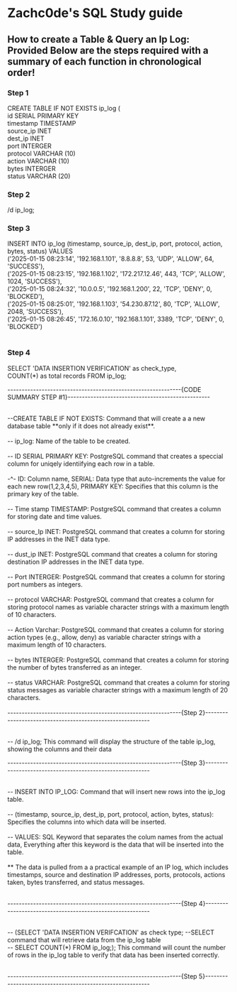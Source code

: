 <h1> Zachc0de's SQL Study guide </h1>

<h2> How to create a Table & Query an Ip Log:
<BR><P2>Provided Below are the steps required with a summary of each function in chronological order! </P2></h2>

<h3>Step 1</h3>

<P1>CREATE TABLE IF NOT EXISTS ip_log ( <br>
id SERIAL PRIMARY KEY<BR>
timestamp TIMESTAMP  
source_ip INET <BR>
dest_ip INET <BR>
port INTERGER<BR>
protocol VARCHAR (10)<BR>
action VARCHAR (10)<BR>
bytes INTERGER <BR>
status VARCHAR (20) <BR>

<h3> Step 2</h3> 
<p1> /d ip_log; </p1> 
<Br>

<h3> Step 3</h4>
<p1>INSERT INTO ip_log (timestamp, source_ip, dest_ip, port, protocol, action, bytes, status) VALUES<br>
('2025-01-15 08:23:14', '192.168.1.101', '8.8.8.8', 53, 'UDP', 'ALLOW', 64, 'SUCCESS'),<br>
('2025-01-15 08:23:15', '192.168.1.102', '172.217.12.46', 443, 'TCP', 'ALLOW', 1024, 'SUCCESS'),<br>
('2025-01-15 08:24:32', '10.0.0.5', '192.168.1.200', 22, 'TCP', 'DENY', 0, 'BLOCKED'),<br>
('2025-01-15 08:25:01', '192.168.1.103', '54.230.87.12', 80, 'TCP', 'ALLOW', 2048, 'SUCCESS'),<br>
('2025-01-15 08:26:45', '172.16.0.10', '192.168.1.101', 3389, 'TCP', 'DENY', 0, 'BLOCKED')<br>
</p1>
<br>
<h3> Step 4</h3>
<P1>SELECT 'DATA INSERTION VERIFICATION' as check_type, <br>
  COUNT(*) as total records FROM  ip_log;
</P1>

-------------------------------------------------------------{CODE SUMMARY STEP #1}--------------------------------------------------
  
</P1>
<br>
<p2> --CREATE TABLE IF NOT EXISTS: Command that will create a a new database table **only if it does not already exist**.<BR><BR>
-- ip_log: Name of the table to be created.<BR><BR>
-- ID SERIAL PRIMARY KEY: PostgreSQL command that creates a speccial column for uniqely identiifying each row in a table. 
  <BR> <BR> -^- ID: Column name, SERIAL: Data type that auto-increments the value for each new row(1,2,3,4,5),
   PRIMARY KEY: Specifies that this column is the primary key of the table.
  <BR><BR>
  -- Time stamp TIMESTAMP: PostgreSQL command that creates a column for storing date and time values.<BR><BR>
  -- source_Ip INET: PostgreSQL command that creates a column for storing IP addresses in the INET data type.<BR><BR>
  -- dust_ip INET: PostgreSQL command that creates a column for storing destination IP addresses in the INET data type.<BR><BR>
  -- Port INTERGER: PostgreSQL command that creates a column for storing port numbers as integers.<BR><BR>
  -- protocol VARCHAR: PostgreSQL command that creates a column for storing protocol names as variable character strings with a maximum length of 10 characters.<BR><BR>
  -- Action Varchar: PostgreSQL command that creates a column for storing action types (e.g., allow, deny) as variable character strings with a maximum length of 10 characters.<BR><BR>
  -- bytes INTERGER: PostgreSQL command that creates a column for storing the number of bytes transferred as an integer.<BR><BR>
  -- status VARCHAR: PostgreSQL command that creates a column for storing status messages as variable character strings with a maximum length of 20 characters.<BR><BR>
  -------------------------------------------------------------{Step 2}----------------------------------------------------------<BR><BR>
  
  -- /d ip_log; This command will display the structure of the table ip_log, showing the columns and their data <BR>
  
  -------------------------------------------------------------{Step 3}----------------------------------------------------------<BR><BR>

  -- INSERT INTO IP_LOG: Command that will insert new rows into the ip_log table.<br><br>
  -- (timestamp, source_ip, dest_ip, port, protocol, action, bytes, status): Specifies the columns into which data will be inserted.<br><br>
  -- VALUES: SQL Keyword that separates the colum names from the actual data, Everything after this keyword is the data that will be inserted into the table.<br><br>
  ** The data is pulled from a a practical example of an IP log, which includes timestamps, source and destination IP addresses, ports, protocols, actions taken, bytes transferred, and     status messages.<br><br>

   -------------------------------------------------------------{Step 4}----------------------------------------------------------<BR><BR>

   -- (SELECT 'DATA INSERTION VERIFCATION' as check type;   --SELECT command that will retrieve data from the ip_log table<br>
   -- SELECT COUNT(*) FROM ip_log;); This command will count the number of rows in the ip_log table to verify that data has been inserted correctly.<br><br>

   -------------------------------------------------------------{Step 5}----------------------------------------------------------<BR><BR>

  
  
  
  
  
  



  




</p2>
